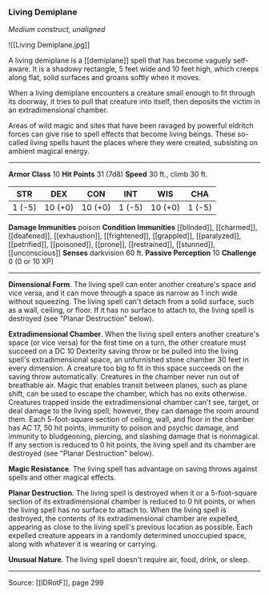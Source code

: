 ### Living Demiplane
_Medium construct, unaligned_

![[Living Demiplane.jpg]]

A living demiplane is a [[demiplane]] spell that has become vaguely self-aware. It is a shadowy rectangle, 5 feet wide and 10 feet high, which creeps along flat, solid surfaces and groans softly when it moves.

When a living demiplane encounters a creature small enough to fit through its doorway, it tries to pull that creature into itself, then deposits the victim in an extradimensional chamber.

Areas of wild magic and sites that have been ravaged by powerful eldritch forces can give rise to spell effects that become living beings. These so-called living spells haunt the places where they were created, subsisting on ambient magical energy.




---

**Armor Class** 10
**Hit Points** 31 (7d8)
**Speed** 30 ft., climb 30 ft.

| STR     | DEX     | CON     | INT     | WIS     | CHA     |
|---------|---------|---------|---------|---------|---------|
| 1 (-5) | 10 (+0) | 10 (+0) | 1 (-5) | 10 (+0) | 1 (-5) |

**Damage Immunities** poison
**Condition Immunities** [[blinded]], [[charmed]], [[deafened]], [[exhaustion]], [[frightened]], [[grappled]], [[paralyzed]], [[petrified]], [[poisoned]], [[prone]], [[restrained]], [[stunned]], [[unconscious]]
**Senses** darkvision 60 ft.
**Passive Perception** 10
**Challenge** 0 (0 or 10 XP)

---

**Dimensional Form**. The living spell can enter another creature's space and vice versa, and it can move through a space as narrow as 1 inch wide without squeezing. The living spell can't detach from a solid surface, such as a wall, ceiling, or floor. If it has no surface to attach to, the living spell is destroyed (see "Planar Destruction" below).

**Extradimensional Chamber**. When the living spell enters another creature's space (or vice versa) for the first time on a turn, the other creature must succeed on a DC 10 Dexterity saving throw or be pulled into the living spell's extradimensional space, an unfurnished stone chamber 30 feet in every dimension. A creature too big to fit in this space succeeds on the saving throw automatically. Creatures in the chamber never run out of breathable air. Magic that enables transit between planes, such as plane shift, can be used to escape the chamber, which has no exits otherwise. Creatures trapped inside the extradimensional chamber can't see, target, or deal damage to the living spell; however, they can damage the room around them. Each 5-foot-square section of ceiling, wall, and floor in the chamber has AC 17, 50 hit points, immunity to poison and psychic damage, and immunity to bludgeoning, piercing, and slashing damage that is nonmagical. If any section is reduced to 0 hit points, the living spell and its chamber are destroyed (see "Planar Destruction" below).

**Magic Resistance**. The living spell has advantage on saving throws against spells and other magical effects.

**Planar Destruction**. The living spell is destroyed when it or a 5-foot-square section of its extradimensional chamber is reduced to 0 hit points, or when the living spell has no surface to attach to. When the living spell is destroyed, the contents of its extradimensional chamber are expelled, appearing as close to the living spell's previous location as possible. Each expelled creature appears in a randomly determined unoccupied space, along with whatever it is wearing or carrying.

**Unusual Nature**. The living spell doesn't require air, food, drink, or sleep.


---

Source: [[IDRotF]], page 299